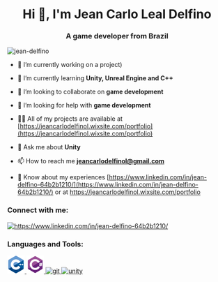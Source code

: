 <h1 align="center">Hi 👋, I'm Jean Carlo Leal Delfino</h1>
<h3 align="center">A game developer from Brazil</h3>

<p align="left"> <img src="https://komarev.com/ghpvc/?username=jean-delfino&label=Profile%20views&color=0e75b6&style=flat" alt="jean-delfino" /> </p>

- 🔭 I’m currently working on a project)

- 🌱 I’m currently learning **Unity, Unreal Engine and C++**

- 👯 I’m looking to collaborate on **game development**

- 🤝 I’m looking for help with **game development**

- 👨‍💻 All of my projects are available at [https://jeancarlodelfinol.wixsite.com/portfolio](https://jeancarlodelfinol.wixsite.com/portfolio)

- 💬 Ask me about **Unity**

- 📫 How to reach me **jeancarlodelfinol@gmail.com**

- 📄 Know about my experiences [https://www.linkedin.com/in/jean-delfino-64b2b1210/](https://www.linkedin.com/in/jean-delfino-64b2b1210/)
or at https://jeancarlodelfinol.wixsite.com/portfolio

<h3 align="left">Connect with me:</h3>
<p align="left">
<a href="https://linkedin.com/in/https://www.linkedin.com/in/jean-delfino-64b2b1210/" target="blank"><img align="center" src="https://raw.githubusercontent.com/rahuldkjain/github-profile-readme-generator/master/src/images/icons/Social/linked-in-alt.svg" alt="https://www.linkedin.com/in/jean-delfino-64b2b1210/" height="30" width="40" /></a>
</p>

<h3 align="left">Languages and Tools:</h3>
<p align="left"> <a href="https://www.w3schools.com/cpp/" target="_blank" rel="noreferrer"> <img src="https://raw.githubusercontent.com/devicons/devicon/master/icons/cplusplus/cplusplus-original.svg" alt="cplusplus" width="40" height="40"/> </a> <a href="https://www.w3schools.com/cs/" target="_blank" rel="noreferrer"> <img src="https://raw.githubusercontent.com/devicons/devicon/master/icons/csharp/csharp-original.svg" alt="csharp" width="40" height="40"/> </a> <a href="https://git-scm.com/" target="_blank" rel="noreferrer"> <img src="https://www.vectorlogo.zone/logos/git-scm/git-scm-icon.svg" alt="git" width="40" height="40"/> </a> <a href="https://unity.com/" target="_blank" rel="noreferrer"> <img src="https://www.vectorlogo.zone/logos/unity3d/unity3d-icon.svg" alt="unity" width="40" height="40"/> </a> </p>
